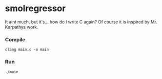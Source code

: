 # smolregressor
It aint much, but it's... how do I write C again? Of course it is inspired by Mr. Karpathys work.

### Compile
```
clang main.c -o main
```

### Run
```
./main
```